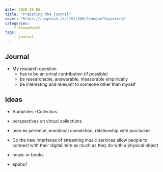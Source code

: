 ```yaml
---
date: 2020-10-05
title: "Preparing the journal"
cover: "https://unsplash.it/1152/300/?random?SuperLong"
categories: 
    - Groundwork
tags:
    - journal
---
```


## Journal 

- My research question
    - has to be an orinal contribution (if possible)
    - be researchable, answerable, measurable empirically
    - be interesting and relevant to someone other than myself

## Ideas

- Audiphiles
-Collectors
- perspectives on virtual collections
- user ex perience, emotional connection, relationship with purchases

- Do the new interfaces of streaming music services allow people to connect with their digital item as much as they do with a physical object

- music or books
- epubs?